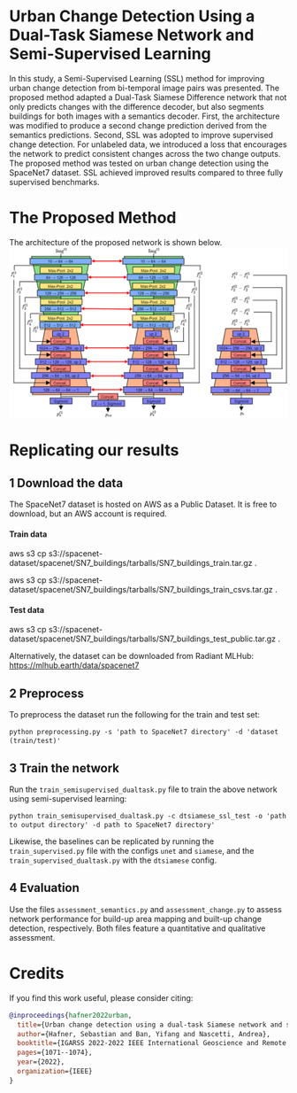 
# Urban Change Detection Using a Dual-Task Siamese Network and Semi-Supervised Learning

In this study, a Semi-Supervised Learning (SSL) method for improving urban change detection from bi-temporal image pairs was presented. The proposed method adapted a Dual-Task Siamese Difference network that not only predicts changes with the difference decoder, but also segments buildings for both images with a semantics decoder. First, the architecture was modified to produce a second change prediction derived from the semantics predictions. Second, SSL was adopted to improve supervised change detection. For unlabeled data, we introduced a loss that encourages the network to predict consistent changes across the two change outputs. The proposed method was tested on urban change detection using the SpaceNet7 dataset. SSL achieved improved results compared to three fully supervised benchmarks.

# The Proposed Method

The architecture of the proposed network is shown below.
![](figures/architecture.png)



# Replicating our results
## 1 Download the data

The SpaceNet7 dataset is hosted on AWS as a Public Dataset. It is free to download, but an AWS account is required.

#### Train data
aws s3 cp s3://spacenet-dataset/spacenet/SN7_buildings/tarballs/SN7_buildings_train.tar.gz . 

aws s3 cp s3://spacenet-dataset/spacenet/SN7_buildings/tarballs/SN7_buildings_train_csvs.tar.gz . 
#### Test data

aws s3 cp s3://spacenet-dataset/spacenet/SN7_buildings/tarballs/SN7_buildings_test_public.tar.gz .

Alternatively, the dataset can be downloaded from Radiant MLHub:
https://mlhub.earth/data/spacenet7

## 2 Preprocess

To preprocess the dataset run the following for the train and test set:

````
python preprocessing.py -s 'path to SpaceNet7 directory' -d 'dataset (train/test)'
````
## 3 Train the network

Run the ``train_semisupervised_dualtask.py`` file to train the above network using semi-supervised learning:

````
python train_semisupervised_dualtask.py -c dtsiamese_ssl_test -o 'path to output directory' -d path to SpaceNet7 directory'
````

Likewise, the baselines can be replicated by running the ``train_supervised.py`` file with the configs ``unet`` and ``siamese``, and the ``train_supervised_dualtask.py`` with the ``dtsiamese`` config.


## 4 Evaluation

Use the files ``assessment_semantics.py`` and ``assessment_change.py`` to assess network performance for build-up area mapping and built-up change detection, respectively. Both files feature a quantitative and qualitative assessment.

# Credits

If you find this work useful, please consider citing:


  ```bibtex
@inproceedings{hafner2022urban,
    title={Urban change detection using a dual-task Siamese network and semi-supervised learning},
    author={Hafner, Sebastian and Ban, Yifang and Nascetti, Andrea},
    booktitle={IGARSS 2022-2022 IEEE International Geoscience and Remote Sensing Symposium},
    pages={1071--1074},
    year={2022},
    organization={IEEE}
}
  ```
  